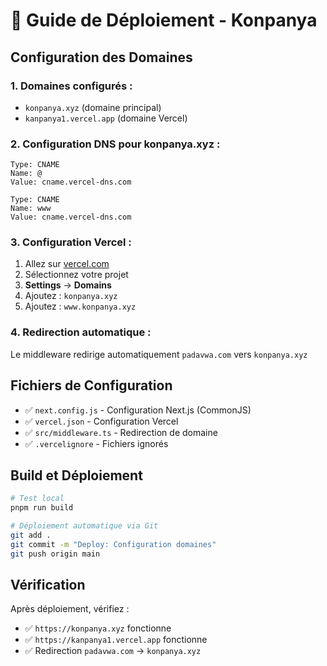 # 🚀 Guide de Déploiement - Konpanya

## Configuration des Domaines

### 1. **Domaines configurés** :
- `konpanya.xyz` (domaine principal)
- `kanpanya1.vercel.app` (domaine Vercel)

### 2. **Configuration DNS pour konpanya.xyz** :
```
Type: CNAME
Name: @
Value: cname.vercel-dns.com

Type: CNAME  
Name: www
Value: cname.vercel-dns.com
```

### 3. **Configuration Vercel** :
1. Allez sur [vercel.com](https://vercel.com)
2. Sélectionnez votre projet
3. **Settings** → **Domains**
4. Ajoutez : `konpanya.xyz`
5. Ajoutez : `www.konpanya.xyz`

### 4. **Redirection automatique** :
Le middleware redirige automatiquement `padavwa.com` vers `konpanya.xyz`

## Fichiers de Configuration

- ✅ `next.config.js` - Configuration Next.js (CommonJS)
- ✅ `vercel.json` - Configuration Vercel
- ✅ `src/middleware.ts` - Redirection de domaine
- ✅ `.vercelignore` - Fichiers ignorés

## Build et Déploiement

```bash
# Test local
pnpm run build

# Déploiement automatique via Git
git add .
git commit -m "Deploy: Configuration domaines"
git push origin main
```

## Vérification

Après déploiement, vérifiez :
- ✅ `https://konpanya.xyz` fonctionne
- ✅ `https://kanpanya1.vercel.app` fonctionne  
- ✅ Redirection `padavwa.com` → `konpanya.xyz`
